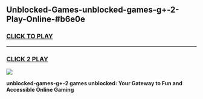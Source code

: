 
## Unblocked-Games-unblocked-games-g+-2-Play-Online-#b6e0e
<h3>
<a href="https://premium.freeplayer.one?title=unblocked-games-g+-2&ref=24F">CLICK TO PLAY</a></h3>
<hr>

<h3>
<a href="https://premium.freeplayer.one?title=unblocked-games-g+-2&ref=24F">CLICK 2 PLAY</a>
  
</h3>

<a href="https://premium.freeplayer.one?title=unblocked-games-g+-2&ref=24F/"><img src="https://clearcache.store/games.png"></a>


**unblocked-games-g+-2 games unblocked: Your Gateway to Fun and Accessible Online Gaming**
